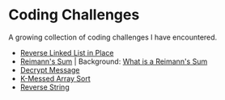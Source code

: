 # Coding Challenges

A growing collection of coding challenges I have encountered.

  - [Reverse Linked List in Place](https://github.com/njgupta23/Coding-Challenges/blob/master/rev-llist-in-place)
  - [Reimann's Sum](https://github.com/njgupta23/Coding-Challenges/blob/master/reimanns-sum) | Background: [What is a Reimann's Sum](https://en.wikipedia.org/wiki/Riemann_sum)
  - [Decrypt Message](https://github.com/njgupta23/Coding-Challenges/blob/master/decrypt-msg.py)
  - [K-Messed Array Sort](https://github.com/njgupta23/Coding-Challenges/blob/master/k-messed-array-sort.py)
  - [Reverse String](https://github.com/njgupta23/Coding-Challenges/blob/master/rev-str.py)